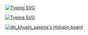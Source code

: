 [![Typing SVG](https://readme-typing-svg.demolab.com?font=Rubik&pause=1000&color=F7DB31&center=true&width=435&lines=Hello+)](https://git.io/typing-svg)




[![Typing SVG](https://readme-typing-svg.demolab.com?font=Dancing+Script&size=50&pause=1000&color=9D1BF7&center=true&multiline=true&width=435&lines=I'am+Khushi+)](https://git.io/typing-svg)




















[![@i_khushi_saxena's Holopin board](https://holopin.me/i_khushi_saxena)](https://holopin.io/@i_khushi_saxena)
